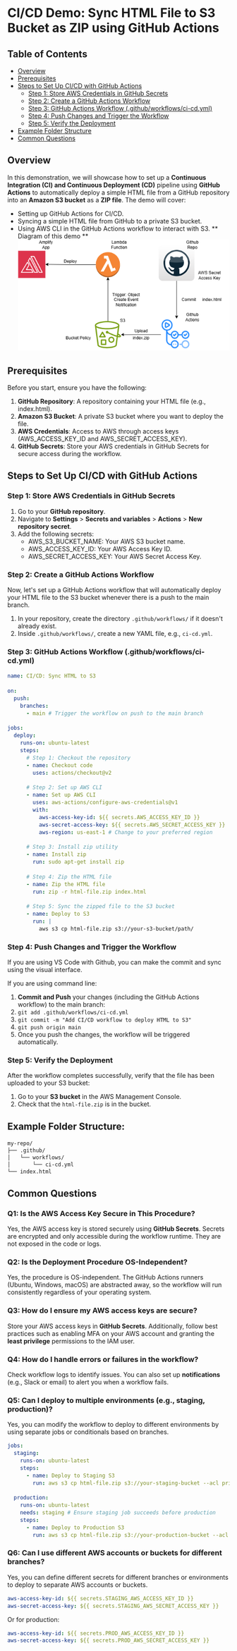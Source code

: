 # CI/CD Demo: Sync HTML File to S3 Bucket as ZIP using GitHub Actions

## Table of Contents

- [Overview](#overview)
- [Prerequisites](#prerequisites)
- [Steps to Set Up CI/CD with GitHub Actions](#steps-to-set-up-cicd-with-github-actions)
    - [Step 1: Store AWS Credentials in GitHub Secrets](#step-1-store-aws-credentials-in-github-secrets)
    - [Step 2: Create a GitHub Actions Workflow](#step-2-create-a-github-actions-workflow)
    - [Step 3: GitHub Actions Workflow (.github/workflows/ci-cd.yml)](#step-3-github-actions-workflow-githubworkflowsci-cdyml)
    - [Step 4: Push Changes and Trigger the Workflow](#step-4-push-changes-and-trigger-the-workflow)
    - [Step 5: Verify the Deployment](#step-5-verify-the-deployment)
- [Example Folder Structure](#example-folder-structure)
- [Common Questions](#common-questions)

## Overview

In this demonstration, we will showcase how to set up a **Continuous Integration (CI) and Continuous Deployment (CD)** pipeline using **GitHub Actions** to automatically deploy a simple HTML file from a GitHub repository into an **Amazon S3 bucket** as a **ZIP file**. The demo will cover:

- Setting up GitHub Actions for CI/CD.
- Syncing a simple HTML file from GitHub to a private S3 bucket.
- Using AWS CLI in the GitHub Actions workflow to interact with S3.
** Diagram of this demo **
![diagram](cicd.png)

## Prerequisites

Before you start, ensure you have the following:

1. **GitHub Repository**: A repository containing your HTML file (e.g., index.html).
2. **Amazon S3 Bucket**: A private S3 bucket where you want to deploy the file.
3. **AWS Credentials**: Access to AWS through access keys (AWS_ACCESS_KEY_ID and AWS_SECRET_ACCESS_KEY).
4. **GitHub Secrets**: Store your AWS credentials in GitHub Secrets for secure access during the workflow.

## Steps to Set Up CI/CD with GitHub Actions

### Step 1: Store AWS Credentials in GitHub Secrets

1. Go to your **GitHub repository**.
2. Navigate to **Settings** > **Secrets and variables** > **Actions** > **New repository secret**.
3. Add the following secrets:
   - AWS_S3_BUCKET_NAME: Your AWS S3 bucket name.
   - AWS_ACCESS_KEY_ID: Your AWS Access Key ID.
   - AWS_SECRET_ACCESS_KEY: Your AWS Secret Access Key.

### Step 2: Create a GitHub Actions Workflow

Now, let's set up a GitHub Actions workflow that will automatically deploy your HTML file to the S3 bucket whenever there is a push to the main branch.

1. In your repository, create the directory `.github/workflows/` if it doesn't already exist.
2. Inside `.github/workflows/`, create a new YAML file, e.g., `ci-cd.yml`.

### Step 3: GitHub Actions Workflow (.github/workflows/ci-cd.yml)

```yaml
name: CI/CD: Sync HTML to S3

on:
  push:
    branches:
      - main # Trigger the workflow on push to the main branch

jobs:
  deploy:
    runs-on: ubuntu-latest
    steps:
      # Step 1: Checkout the repository
      - name: Checkout code
        uses: actions/checkout@v2

      # Step 2: Set up AWS CLI
      - name: Set up AWS CLI
        uses: aws-actions/configure-aws-credentials@v1
        with:
          aws-access-key-id: ${{ secrets.AWS_ACCESS_KEY_ID }}
          aws-secret-access-key: ${{ secrets.AWS_SECRET_ACCESS_KEY }}
          aws-region: us-east-1 # Change to your preferred region

      # Step 3: Install zip utility
      - name: Install zip
        run: sudo apt-get install zip

      # Step 4: Zip the HTML file
      - name: Zip the HTML file
        run: zip -r html-file.zip index.html

      # Step 5: Sync the zipped file to the S3 bucket
      - name: Deploy to S3
        run: |
          aws s3 cp html-file.zip s3://your-s3-bucket/path/
```

### Step 4: Push Changes and Trigger the Workflow
If you are using VS Code with Github, you can make the commit and sync using the visual interface. 

If you are using command line:
1. **Commit and Push** your changes (including the GitHub Actions workflow) to the main branch:
2. `git add .github/workflows/ci-cd.yml`
3. `git commit -m "Add CI/CD workflow to deploy HTML to S3"`
4. `git push origin main`
5. Once you push the changes, the workflow will be triggered automatically.

### Step 5: Verify the Deployment

After the workflow completes successfully, verify that the file has been uploaded to your S3 bucket:

1. Go to your **S3 bucket** in the AWS Management Console.
2. Check that the `html-file.zip` is in the bucket.

## Example Folder Structure:

```
my-repo/
├── .github/
│   └── workflows/
│       └── ci-cd.yml
└── index.html
```

## Common Questions

### Q1: Is the AWS Access Key Secure in This Procedure?

Yes, the AWS access key is stored securely using **GitHub Secrets**. Secrets are encrypted and only accessible during the workflow runtime. They are not exposed in the code or logs.

### Q2: Is the Deployment Procedure OS-Independent?

Yes, the procedure is OS-independent. The GitHub Actions runners (Ubuntu, Windows, macOS) are abstracted away, so the workflow will run consistently regardless of your operating system.

### Q3: How do I ensure my AWS access keys are secure?

Store your AWS access keys in **GitHub Secrets**. Additionally, follow best practices such as enabling MFA on your AWS account and granting the **least privilege** permissions to the IAM user.

### Q4: How do I handle errors or failures in the workflow?

Check workflow logs to identify issues. You can also set up **notifications** (e.g., Slack or email) to alert you when a workflow fails.

### Q5: Can I deploy to multiple environments (e.g., staging, production)?

Yes, you can modify the workflow to deploy to different environments by using separate jobs or conditionals based on branches.

```yaml
jobs:
  staging:
    runs-on: ubuntu-latest
    steps:
      - name: Deploy to Staging S3
        run: aws s3 cp html-file.zip s3://your-staging-bucket --acl private --region us-east-1

  production:
    runs-on: ubuntu-latest
    needs: staging # Ensure staging job succeeds before production
    steps:
      - name: Deploy to Production S3
        run: aws s3 cp html-file.zip s3://your-production-bucket --acl private --region us-east-1
```

### Q6: Can I use different AWS accounts or buckets for different branches?

Yes, you can define different secrets for different branches or environments to deploy to separate AWS accounts or buckets.

```yaml
aws-access-key-id: ${{ secrets.STAGING_AWS_ACCESS_KEY_ID }}
aws-secret-access-key: ${{ secrets.STAGING_AWS_SECRET_ACCESS_KEY }}
```

Or for production:

```yaml
aws-access-key-id: ${{ secrets.PROD_AWS_ACCESS_KEY_ID }}
aws-secret-access-key: ${{ secrets.PROD_AWS_SECRET_ACCESS_KEY }}
```
